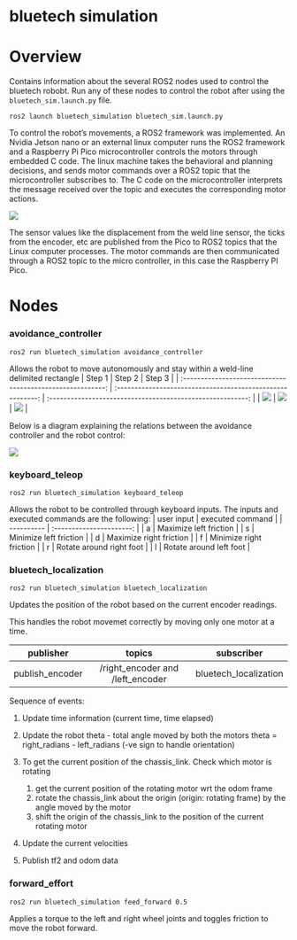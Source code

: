 # bluetech simulation


<!-- TODO add the topic/services/actions used -->
# Overview
Contains information about the several ROS2 nodes used to control the bluetech robobt. Run any of these nodes to control the robot after using the ```bluetech_sim.launch.py``` file. 
```
ros2 launch bluetech_simulation bluetech_sim.launch.py
```

To control the robot’s movements, a ROS2 framework was implemented. An Nvidia
Jetson nano or an external linux computer runs the ROS2 framework and a Raspberry
Pi Pico microcontroller controls the motors through embedded C code. The linux machine takes the
behavioral and planning decisions, and sends motor commands over a ROS2 topic that
the microcontroller subscribes to. The C code on the microcontroller interprets the
message received over the topic and executes the corresponding motor actions.

![](../images/software_stack.drawio.png)

The sensor values like the displacement from the weld line sensor, the ticks from
the encoder, etc are published from the Pico to ROS2 topics that the Linux computer
processes. The motor commands are then communicated through a ROS2 topic to the
micro controller, in this case the Raspberry PI Pico.
# Nodes

### avoidance_controller

```
ros2 run bluetech_simulation avoidance_controller
```
Allows the robot to move autonomously and stay within a weld-line delimited rectangle
|                           Step 1                           |                           Step 2                           |                           Step 3                           |
| :--------------------------------------------------------: | :--------------------------------------------------------: | :--------------------------------------------------------: |
| ![](../images/Screenshot%202023-02-28%20at%2021.21.44.png) | ![](../images/Screenshot%202023-02-28%20at%2021.21.53.png) | ![](../images/Screenshot%202023-02-28%20at%2021.21.59.png) |

Below is a diagram explaining the relations between the avoidance controller and the robot control: 

![](../images/ros_simulation_control_diagram.png)
### keyboard_teleop

```
ros2 run bluetech_simulation keyboard_teleop
```
Allows the robot to be controlled through keyboard inputs. The inputs and executed commands are the following: 
| user input |     executed command     |
| ---------- | :----------------------: |
| a          |  Maximize left friction  |
| s          |  Minimize left friction  |
| d          | Maximize right friction  |
| f          | Minimize right friction  |
| r          | Rotate around right foot |
| l          | Rotate around left foot  |

### bluetech_localization

```
ros2 run bluetech_simulation bluetech_localization
```
Updates the position of the robot based on the current encoder readings. 

This handles the robot movemet correctly by moving only one motor at 
a time.

| publisher       |              topics              |      subscriber       |
| --------------- | :------------------------------: | :-------------------: |
| publish_encoder | /right_encoder and /left_encoder | bluetech_localization |

Sequence of events:

1. Update time information (current time, time elapsed)
2. Update the robot theta - total angle moved by both the motors 
   theta = right_radians - left_radians (-ve sign to handle orientation)
3. To get the current position of the chassis_link. Check which motor is rotating
   1. get the current position of the rotating motor wrt the odom frame
   2. rotate the chassis_link about the origin (origin: rotating frame) by the angle moved by the motor
   3. shift the origin of the chassis_link to the position of the current rotating motor

4. Update the current velocities
5. Publish tf2 and odom data

### forward_effort

```
ros2 run bluetech_simulation feed_forward 0.5
```
Applies a torque to the left and right wheel joints and toggles friction to move the robot forward. 
